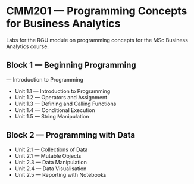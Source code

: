 # CMM201 — Programming Concepts for Business Analytics

Labs for the RGU module on programming concepts for the MSc Business Analytics course.

## Block 1 — Beginning Programming

— Introduction to Programming
- Unit 1.1 — Introduction to Programming
- Unit 1.2 — Operators and Assignment
- Unit 1.3 — Defining and Calling Functions
- Unit 1.4 — Conditional Execution
- Unit 1.5 — String Manipulation

## Block 2 — Programming with Data

- Unit 2.1 — Collections of Data
- Unit 2.1 — Mutable Objects
- Unit 2.3 — Data Manipulation
- Unit 2.4 — Data Visualisation
- Unit 2.5 — Reporting with Notebooks
